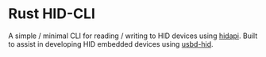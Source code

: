 # Rust HID-CLI

A simple / minimal CLI for reading / writing to HID devices using [hidapi](https://crates.io/crates/hidapi).
Built to assist in developing HID embedded devices using [usbd-hid](https://docs.rs/usbd-hid/0.4.4/usbd_hid).


